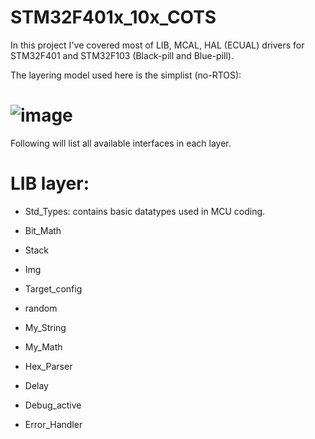 # STM32F401x_10x_COTS
In this project I've covered most of LIB, MCAL, HAL (ECUAL) drivers for STM32F401 and STM32F103 (Black-pill and Blue-pill).

The layering model used here is the simplist (no-RTOS):
# ![image](https://user-images.githubusercontent.com/99054912/212318302-c65479f6-719d-4bc9-8d42-e5014700f8d5.png)
Following will list all available interfaces in each layer.

# LIB layer:
  - Std_Types:
    contains basic datatypes used in MCU coding.
    
  - Bit_Math
    
    
  - Stack
  - Img
  - Target_config
  - random
  - My_String
  - My_Math
  - Hex_Parser
  - Delay
  - Debug_active
  - Error_Handler
